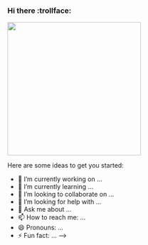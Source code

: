### Hi there :trollface:
<div>
<a href="https://tracker.gg/valorant/profile/riot/YuritoKiller%239415/overview" target="_blank"> <img width="300px" height="300px" src="nomedaPasta/nomeImagem.jpg
target="_blank"></a>
</div>

Here are some ideas to get you started:

- 🔭 I’m currently working on ...
- 🌱 I’m currently learning ...
- 👯 I’m looking to collaborate on ...
- 🤔 I’m looking for help with ...
- 💬 Ask me about ...
- 📫 How to reach me: ...
- 😄 Pronouns: ...
- ⚡ Fun fact: ...
-->
